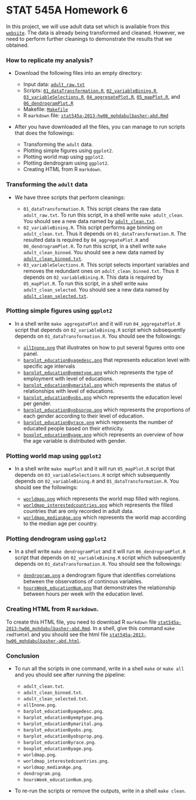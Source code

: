 STAT 545A Homework 6
========================================================
In this project, we will use adult data set which is available from this [`website`](http://archive.ics.uci.edu/ml/datasets/Adult). The data is already being transformed and cleaned. However, we need to perform further cleanings to demonstrate the results that we obtained.

### How to replicate my analysis?
* Download the following files into an empty directory:

    - Input data: [`adult_raw.txt`]()
    - Scripts: [`01_dataTransformation.R`](), [`02_variableBining.R`](), [`03_variableSelections.R`](), [`04_aggregatePlot.R`](), [`05_mapPlot.R`](), and [`06_dendrogramPlot.R`]()
    - Makefile: [`Makefile`]()
    - R `markdown` file: [`stat545a-2013-hw06_mohdabulbasher-abd.Rmd`]()

* After you have downloaded all the files, you can manage to run scripts that does the followings:

    - Transforming the `adult` data.
    - Plotting simple figures using `ggplot2`.
    - Plotting world map using `ggplot2`.
    - Plotting dendrogram using `ggplot2`.
    - Creating HTML from R `markdown`.
    
### Transforming the `adult` data
* We have three scripts that perform cleanings:

    - `01_dataTransformation.R`. This script cleans the raw data `adult_raw.txt`. To run this script, in a shell write `make adult_clean`. You should see a new data named by [`adult_clean.txt`]().
    - `02_variableBining.R`. This script performs age binning on `adult_clean.txt`. Thus it depends on `01_dataTransformation.R`. The resulted data is required by `04_aggregatePlot.R` and `06_dendrogramPlot.R`. To run this script, in a shell write `make adult_clean_binned`. You should see a new data named by [`adult_clean_binned.txt`]().
    - `03_variableSelections.R`. This script selects important variables and removes the redundant ones on `adult_clean_binned.txt`. Thus it depends on `02_variableBining.R`. This data is required by `05_mapPlot.R`. To run this script, in a shell write `make adult_clean_selected`. You should see a new data named by [`adult_clean_selected.txt`]().

### Plotting simple figures using `ggplot2`
* In a shell write `make aggregatePlot` and it will run `04_aggregatePlot.R` script that depends on `02_variableBining.R` script which subsequently depends on `01_dataTransformation.R`. You should see the followings:

    - [`allInone.png`](allInone.png) that illustrates on how to put several figures onto one panel.
    - [`barplot_educationByagedesc.png`](barplot_educationByagedesc.png) that represents education level with specific age intervals
    - [`barplot_educationByemptype.png`](barplot_educationByemptype.png) which represents the type of employment with level of educations.
    - [`barplot_educationBymarital.png`](barplot_educationBymarital.png) which represents the status of relationships with level of educations.
    - [`barplot_educationByobs.png`](barplot_educationByobs.png) which represents the education level per gender.
    - [`barplot_educationByobsprop.png`](barplot_educationByobsprop.png) which represents the proportions of each gender according to their level of education.
    - [`barplot_educationByrace.png`](barplot_educationByrace.png) which represents the number of educated people based on their ethnicity.
    - [`boxplot_educationByage.png`](boxplot_educationByage.png) which represents an overview of how the age variable is distributed with gender.

### Plotting world map using `ggplot2`    
* In a shell write `make mapPlot` and it will run `05_mapPlot.R` script that depends on `03_variableSelections.R` script which subsequently depends on `02_variableBining.R` and `01_dataTransformation.R`. You should see the followings:

    - [`worldmap.png`](worldmap.png) which represents the world map filled with regions.
    - [`worldmap_interestedcountries.png`](worldmap_interestedcountries.png) which represents the filled countries that are only recorded in adult data.
    - [`worldmap_medianAge.png`](worldmap_medianAge.png) which represents the world map according to the median age per country.


### Plotting dendrogram using `ggplot2`    
* In a shell write `make dendrogramPlot` and it will run `06_dendrogramPlot.R` script that depends on `02_variableBining.R` script which subsequently depends on `01_dataTransformation.R`. You should see the followings:

    - [`dendrogram.png`](dendrogram.png) a dendrogram figure that identifies correlations between the observations of continous variables.
    - [`hoursWeek_educationNum.png`](hoursWeek_educationNum.png) that demonstrates the relationship between hours per week with the education level.

### Creating HTML from R `markdown`.
To create this HTML file, you need to download R `markdown` file [`stat545a-2013-hw06_mohdabulbasher-abd.Rmd`](). In a shell, give this command `make rmdToHtml` and you should see the html file [`stat545a-2013-hw06_mohdabulbasher-abd.html`](stat545a-2013-hw06_mohdabulbasher-abd.html).

### Conclusion
* To run all the scripts in one command, write in a shell `make` or `make all` and you should see after running the pipeline:

    - `adult_clean.txt`.
    - `adult_clean_binned.txt`.
    - `adult_clean_selected.txt`.
    - `allInone.png`.
    - `barplot_educationByagedesc.png`.
    - `barplot_educationByemptype.png`.
    - `barplot_educationBymarital.png`.
    - `barplot_educationByobs.png`.
    - `barplot_educationByobsprop.png`.
    - `barplot_educationByrace.png`.
    - `boxplot_educationByage.png`.
    - `worldmap.png`.
    - `worldmap_interestedcountries.png`.
    - `worldmap_medianAge.png`.
    - `dendrogram.png`.
    - `hoursWeek_educationNum.png`.
    
* To re-run the scripts or remove the outputs, write in a shell `make clean`.
